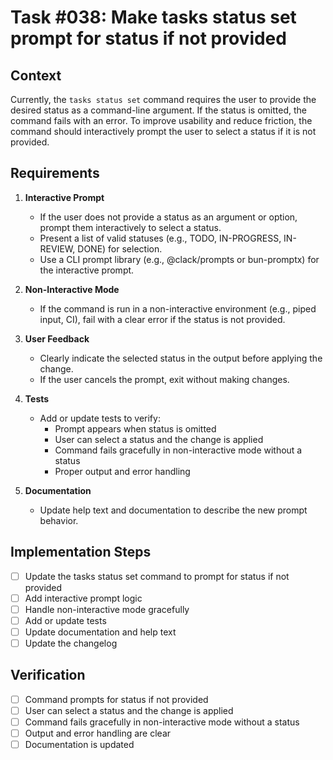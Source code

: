 # Task #038: Make tasks status set prompt for status if not provided

## Context

Currently, the `tasks status set` command requires the user to provide the desired status as a command-line argument. If the status is omitted, the command fails with an error. To improve usability and reduce friction, the command should interactively prompt the user to select a status if it is not provided.

## Requirements

1. **Interactive Prompt**
   - If the user does not provide a status as an argument or option, prompt them interactively to select a status.
   - Present a list of valid statuses (e.g., TODO, IN-PROGRESS, IN-REVIEW, DONE) for selection.
   - Use a CLI prompt library (e.g., @clack/prompts or bun-promptx) for the interactive prompt.

2. **Non-Interactive Mode**
   - If the command is run in a non-interactive environment (e.g., piped input, CI), fail with a clear error if the status is not provided.

3. **User Feedback**
   - Clearly indicate the selected status in the output before applying the change.
   - If the user cancels the prompt, exit without making changes.

4. **Tests**
   - Add or update tests to verify:
     - Prompt appears when status is omitted
     - User can select a status and the change is applied
     - Command fails gracefully in non-interactive mode without a status
     - Proper output and error handling

5. **Documentation**
   - Update help text and documentation to describe the new prompt behavior.

## Implementation Steps

- [ ] Update the tasks status set command to prompt for status if not provided
- [ ] Add interactive prompt logic
- [ ] Handle non-interactive mode gracefully
- [ ] Add or update tests
- [ ] Update documentation and help text
- [ ] Update the changelog

## Verification

- [ ] Command prompts for status if not provided
- [ ] User can select a status and the change is applied
- [ ] Command fails gracefully in non-interactive mode without a status
- [ ] Output and error handling are clear
- [ ] Documentation is updated 
